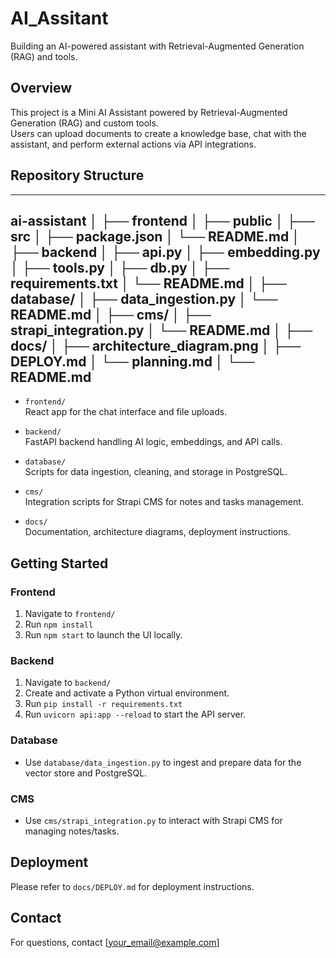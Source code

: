 # AI_Assitant
Building an AI-powered assistant with Retrieval-Augmented Generation (RAG) and tools.

## Overview

This project is a Mini AI Assistant powered by Retrieval-Augmented Generation (RAG) and custom tools.  
Users can upload documents to create a knowledge base, chat with the assistant, and perform external actions via API integrations.  

## Repository Structure
-----
ai-assistant
│
├── frontend
│   ├── public
│   ├── src
│   ├── package.json
│   └── README.md
│
├── backend
│   ├── api.py
│   ├── embedding.py
│   ├── tools.py
│   ├── db.py
│   ├── requirements.txt
│   └── README.md
│
├── database/
│   ├── data_ingestion.py
│   └── README.md
│
├── cms/
│   ├── strapi_integration.py
│   └── README.md
│
├── docs/
│   ├── architecture_diagram.png
│   ├── DEPLOY.md
│   └── planning.md
│
└── README.md
-----

- `frontend/`  
  React app for the chat interface and file uploads.

- `backend/`  
  FastAPI backend handling AI logic, embeddings, and API calls.

- `database/`  
  Scripts for data ingestion, cleaning, and storage in PostgreSQL.

- `cms/`  
  Integration scripts for Strapi CMS for notes and tasks management.

- `docs/`  
  Documentation, architecture diagrams, deployment instructions.

## Getting Started

### Frontend

1. Navigate to `frontend/`  
2. Run `npm install`  
3. Run `npm start` to launch the UI locally.

### Backend

1. Navigate to `backend/`  
2. Create and activate a Python virtual environment.  
3. Run `pip install -r requirements.txt`  
4. Run `uvicorn api:app --reload` to start the API server.

### Database

- Use `database/data_ingestion.py` to ingest and prepare data for the vector store and PostgreSQL.

### CMS

- Use `cms/strapi_integration.py` to interact with Strapi CMS for managing notes/tasks.

## Deployment

Please refer to `docs/DEPLOY.md` for deployment instructions.

## Contact

For questions, contact [your_email@example.com]
